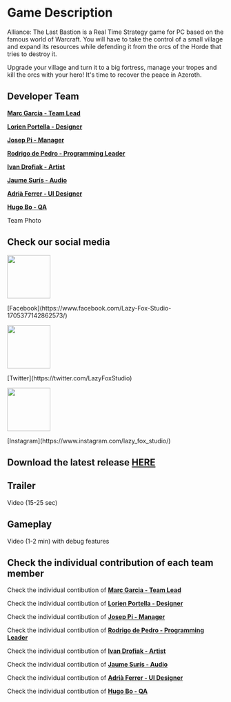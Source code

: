 # Game Description
Alliance: The Last Bastion is a Real Time Strategy game for PC based on the famous world of Warcraft.
You will have to take the control of a small village and expand its resources while defending it from the orcs of the Horde that tries to destroy it.

Upgrade your village and turn it to a big fortress, manage your tropes and kill the orcs with your hero!
It's time to recover the peace in Azeroth.

## Developer Team
**[Marc Garcia - Team Lead](https://github.com/MaxitoSama)**

**[Lorien Portella - Designer](https://github.com/Witiza)**

**[Josep Pi - Manager](https://github.com/joseppi)**

**[Rodrigo de Pedro - Programming Leader](https://github.com/rodrigodpl)**

**[Ivan Drofiak - Artist](https://github.com/FurryGhoul)**

**[Jaume Surís - Audio](https://github.com/Farmak09)**

**[Adrià Ferrer - UI Designer](https://github.com/Adria-F)**

**[Hugo Bo - QA](https://github.com/Hugo-Bo-Diaz)**


Team Photo

## Check our social media

<p> 
<img src="https://i.imgur.com/n3lVcl0.png" width="100">
</p>
[Facebook](https://www.facebook.com/Lazy-Fox-Studio-1705377142862573/)

<p> 
<img src="http://icons.iconarchive.com/icons/sicons/basic-round-social/512/twitter-icon.png" width="100">
</p>
[Twitter](https://twitter.com/LazyFoxStudio)

<p> 
<img src="https://i.imgur.com/xU9lcDC.png" width="100">
</p>
[Instagram](https://www.instagram.com/lazy_fox_studio/)


## Download the latest release [HERE](https://github.com/LazyFoxStudio/Project-2/releases/latest)

## Trailer
Video (15-25 sec)

## Gameplay
Video (1-2 min) with debug features

## Check the individual contribution of each team member

Check the individual contibution of **[Marc Garcia - Team Lead](https://lazyfoxstudio.github.io/Project-2/max)**

Check the individual contibution of **[Lorien Portella - Designer](https://lazyfoxstudio.github.io/Project-2/lorien)**

Check the individual contibution of **[Josep Pi - Manager](https://lazyfoxstudio.github.io/Project-2/josep)**

Check the individual contibution of **[Rodrigo de Pedro - Programming Leader](https://lazyfoxstudio.github.io/Project-2/rodri)**

Check the individual contibution of **[Ivan Drofiak - Artist](https://lazyfoxstudio.github.io/Project-2/ivan)**

Check the individual contibution of **[Jaume Surís - Audio](https://lazyfoxstudio.github.io/Project-2/jaume)**

Check the individual contibution of **[Adrià Ferrer - UI Designer](https://lazyfoxstudio.github.io/Project-2/adria)**

Check the individual contibution of **[Hugo Bo - QA](https://lazyfoxstudio.github.io/Project-2/hugo)**